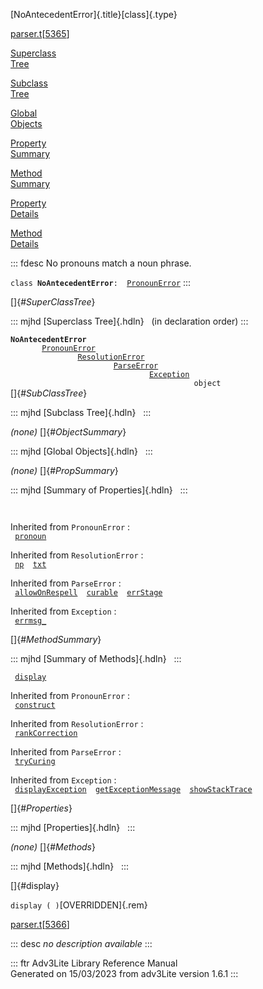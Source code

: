 [NoAntecedentError]{.title}[class]{.type}

[parser.t](../file/parser.t.html)\[[5365](../source/parser.t.html#5365)\]

[Superclass\
Tree](#_SuperClassTree_)

[Subclass\
Tree](#_SubClassTree_)

[Global\
Objects](#_ObjectSummary_)

[Property\
Summary](#_PropSummary_)

[Method\
Summary](#_MethodSummary_)

[Property\
Details](#_Properties_)

[Method\
Details](#_Methods_)

::: fdesc
No pronouns match a noun phrase.

`class `**`NoAntecedentError`**` :   `[`PronounError`](../object/PronounError.html)
:::

[]{#_SuperClassTree_}

::: mjhd
[Superclass Tree]{.hdln}   (in declaration order)
:::

**`NoAntecedentError`**\
`         `[`PronounError`](../object/PronounError.html)\
`                 `[`ResolutionError`](../object/ResolutionError.html)\
`                         `[`ParseError`](../object/ParseError.html)\
`                                 `[`Exception`](../object/Exception.html)\
`                                         object`\
[]{#_SubClassTree_}

::: mjhd
[Subclass Tree]{.hdln}  
:::

*(none)* []{#_ObjectSummary_}

::: mjhd
[Global Objects]{.hdln}  
:::

*(none)* []{#_PropSummary_}

::: mjhd
[Summary of Properties]{.hdln}  
:::

` `

Inherited from `PronounError` :\
` `[`pronoun`](../object/PronounError.html#pronoun)`  `

Inherited from `ResolutionError` :\
` `[`np`](../object/ResolutionError.html#np)`  `[`txt`](../object/ResolutionError.html#txt)`  `

Inherited from `ParseError` :\
` `[`allowOnRespell`](../object/ParseError.html#allowOnRespell)`  `[`curable`](../object/ParseError.html#curable)`  `[`errStage`](../object/ParseError.html#errStage)`  `

Inherited from `Exception` :\
` `[`errmsg_`](../object/Exception.html#errmsg_)`  `

[]{#_MethodSummary_}

::: mjhd
[Summary of Methods]{.hdln}  
:::

` `[`display`](#display)`  `

Inherited from `PronounError` :\
` `[`construct`](../object/PronounError.html#construct)`  `

Inherited from `ResolutionError` :\
` `[`rankCorrection`](../object/ResolutionError.html#rankCorrection)`  `

Inherited from `ParseError` :\
` `[`tryCuring`](../object/ParseError.html#tryCuring)`  `

Inherited from `Exception` :\
` `[`displayException`](../object/Exception.html#displayException)`  `[`getExceptionMessage`](../object/Exception.html#getExceptionMessage)`  `[`showStackTrace`](../object/Exception.html#showStackTrace)`  `

[]{#_Properties_}

::: mjhd
[Properties]{.hdln}  
:::

*(none)* []{#_Methods_}

::: mjhd
[Methods]{.hdln}  
:::

[]{#display}

`display ( )`[OVERRIDDEN]{.rem}

[parser.t](../file/parser.t.html)\[[5366](../source/parser.t.html#5366)\]

::: desc
*no description available*
:::

::: ftr
Adv3Lite Library Reference Manual\
Generated on 15/03/2023 from adv3Lite version 1.6.1
:::
